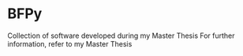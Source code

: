 # BFPy
Collection of software developed during my Master Thesis
For further information, refer to my Master Thesis